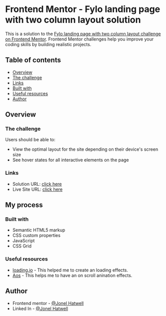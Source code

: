 # Frontend Mentor - Fylo landing page with two column layout solution

This is a solution to the [Fylo landing page with two column layout challenge on Frontend Mentor](https://www.frontendmentor.io/challenges/fylo-landing-page-with-two-column-layout-5ca5ef041e82137ec91a50f5). Frontend Mentor challenges help you improve your coding skills by building realistic projects.

## Table of contents

- [Overview](#overview)
- [The challenge](#the-challenge)
- [Links](#links)
- [Built with](#built-with)
- [Useful resources](#useful-resources)
- [Author](#author)

## Overview

### The challenge

Users should be able to:

- View the optimal layout for the site depending on their device's screen size
- See hover states for all interactive elements on the page

### Links

- Solution URL: [click here](https://www.frontendmentor.io/solutions/html-css-javascript-mAafJtr9SF)
- Live Site URL: [click here](https://frontendmentor-fylo-landing-page-lilac.vercel.app/)

## My process

### Built with

- Semantic HTML5 markup
- CSS custom properties
- JavaScript
- CSS Grid

### Useful resources

- [loading.io](https://loading.io/css/) - This helped me to create an loading effects.
- [Aos](https://github.com/michalsnik/aos) - This helps me to have an on scroll anination effects.

## Author

- Frontend mentor - [@Jonel Hatwell](https://www.frontendmentor.io/profile/hatwell-jonel)
- Linked In - [@Jonel Hatwell](https://ph.linkedin.com/in/jonel-hatwell-67807221b?original_referer=https%3A%2F%2Fwww.google.com%2F)
